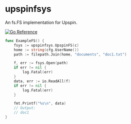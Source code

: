 # upspinfsys
An fs.FS implementation for Upspin.

[![Go Reference](https://pkg.go.dev/badge/github.com/rschio/upspinfsys.svg)](https://pkg.go.dev/github.com/rschio/upspinfsys)

```go
func ExampleFS() {
	fsys := upspinfsys.UpspinFS(c)
	home := string(cfg.UserName())
	path := filepath.Join(home, "documents", "doc1.txt")

	f, err := fsys.Open(path)
	if err != nil {
		log.Fatal(err)
	}
	data, err := io.ReadAll(f)
	if err != nil {
		log.Fatal(err)
	}

	fmt.Printf("%s\n", data)
	// Output:
	// doc1
}
```
